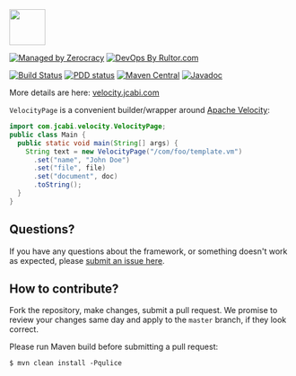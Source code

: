 <img src="http://img.jcabi.com/logo-square.svg" width="64px" height="64px" />

[![Managed by Zerocracy](http://www.0crat.com/badge/C3RUBL5H9.svg)](http://www.0crat.com/p/C3RUBL5H9)
[![DevOps By Rultor.com](http://www.rultor.com/b/jcabi/jcabi-velocity)](http://www.rultor.com/p/jcabi/jcabi-velocity)

[![Build Status](https://travis-ci.org/jcabi/jcabi-velocity.svg?branch=master)](https://travis-ci.org/jcabi/jcabi-velocity)
[![PDD status](http://www.0pdd.com/svg?name=jcabi/jcabi-velocity)](http://www.0pdd.com/p?name=jcabi/jcabi-velocity)
[![Maven Central](https://maven-badges.herokuapp.com/maven-central/com.jcabi/jcabi-velocity/badge.svg)](https://maven-badges.herokuapp.com/maven-central/com.jcabi/jcabi-velocity)
[![Javadoc](https://javadoc-emblem.rhcloud.com/doc/com.jcabi/jcabi-velocity/badge.svg)](http://www.javadoc.io/doc/com.jcabi/jcabi-velocity)

More details are here: [velocity.jcabi.com](http://velocity.jcabi.com/index.html)

`VelocityPage` is a convenient builder/wrapper around [Apache Velocity](http://velocity.apache.org/):

```java
import com.jcabi.velocity.VelocityPage;
public class Main {
  public static void main(String[] args) {
    String text = new VelocityPage("/com/foo/template.vm")
      .set("name", "John Doe")
      .set("file", file)
      .set("document", doc)
      .toString();
  }
}
```

## Questions?

If you have any questions about the framework, or something doesn't work as expected,
please [submit an issue here](https://github.com/yegor256/jcabi/issues/new).

## How to contribute?

Fork the repository, make changes, submit a pull request.
We promise to review your changes same day and apply to
the `master` branch, if they look correct.

Please run Maven build before submitting a pull request:

```
$ mvn clean install -Pqulice
```
